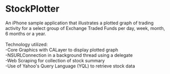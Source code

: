 StockPlotter
============

An iPhone sample application that illustrates a plotted graph of trading activity for a select group of 
Exchange Traded Funds per day, week, month, 6 months or a year.  <br>
<br>
Technology utilized:<br>
-Core Graphics with CALayer to display plotted graph<br>
-NSURLConnection in a background thread using a delegate<br>
-Web Scraping for collection of stock summary<br>
-Use of Yahoo's Query Language (YQL) to retrieve stock data
